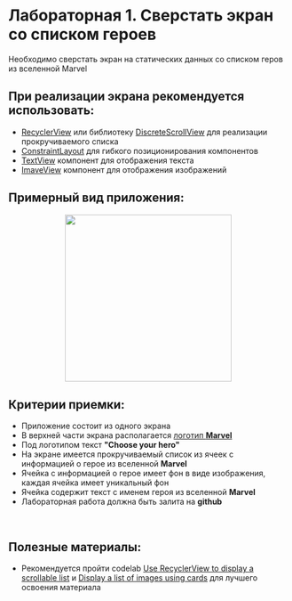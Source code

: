 # Лабораторная 1. Сверстать экран со списком героев

Необходимо сверстать экран на статических данных со списком геров из вселенной Marvel 

## При реализации экрана рекомендуется использовать: 
- [RecyclerView](https://developer.android.com/reference/kotlin/androidx/recyclerview/widget/RecyclerView) или библиотеку [DiscreteScrollView](https://github.com/yarolegovich/DiscreteScrollView) для реализации прокручиваемого списка
- [ConstraintLayout](https://developer.android.com/reference/androidx/constraintlayout/widget/ConstraintLayout) для гибкого позиционирования компонентов
- [TextView](https://developer.android.com/reference/android/widget/TextView) компонент для отображения текста 
- [ImaveView](https://developer.android.com/reference/android/widget/ImageView) компонент для отображения изображений

## Примерный вид приложения:

<p align="center">
  <img src="../Images/marvel_main.gif" width=300></img>
</p>


## Критерии приемки:

- Приложение состоит из одного экрана
- В верхней части экрана располагается [логотип **Marvel**](../Images/marvel.png)
- Под логотипом текст **"Choose your hero"**
- На экране имеется прокручиваемый список из ячеек с информацией о герое из вселенной **Marvel**
- Ячейка с информацией о герое имеет фон в виде изображения, каждая ячейка имеет уникальный фон
- Ячейка содержит текст с именем героя из вселенной **Marvel**
- Лабораторная работа должна быть залита на **github**

<br>

## Полезные материалы:

- Рекомендуется пройти codelab [Use RecyclerView to display a scrollable list](https://developer.android.com/codelabs/basic-android-kotlin-training-affirmations-app#0) и [Display a list of images using cards](https://developer.android.com/codelabs/basic-android-kotlin-training-affirmations-app-polish#0) для лучшего освоения материала
